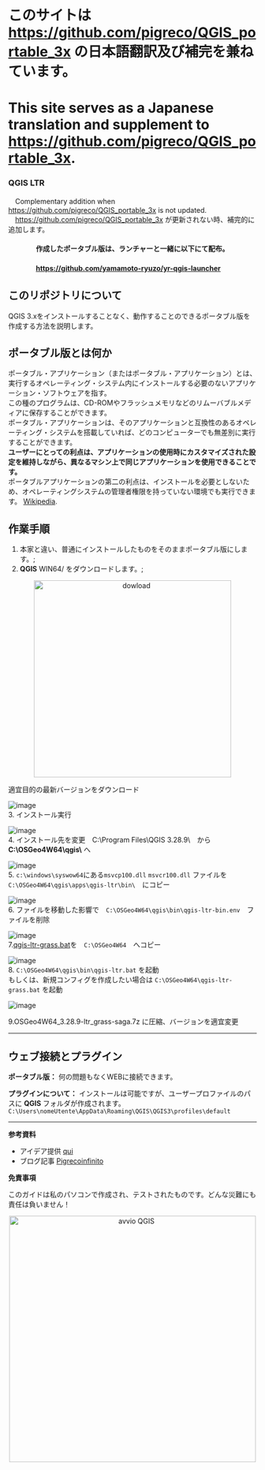 # このサイトは　https://github.com/pigreco/QGIS_portable_3x の日本語翻訳及び補完を兼ねています。
# This site serves as a Japanese translation and supplement to https://github.com/pigreco/QGIS_portable_3x.
### QGIS LTR
　Complementary addition when https://github.com/pigreco/QGIS_portable_3x is not updated.  
　https://github.com/pigreco/QGIS_portable_3x が更新されない時、補完的に追加します。  

#### 　　　　作成したポータブル版は、ランチャーと一緒に以下にて配布。  
#### 　　　　https://github.com/yamamoto-ryuzo/yr-qgis-launcher

 
## このリポジトリについて

 QGIS 3.xをインストールすることなく、動作することのできるポータブル版を作成する方法を説明します。  

## ポータブル版とは何か

ポータブル・アプリケーション（またはポータブル・アプリケーション）とは、実行するオペレーティング・システム内にインストールする必要のないアプリケーション・ソフトウェアを指す。  
この種のプログラムは、CD-ROMやフラッシュメモリなどのリムーバブルメディアに保存することができます。  
ポータブル・アプリケーションは、そのアプリケーションと互換性のあるオペレーティング・システムを搭載していれば、どのコンピューターでも無差別に実行することができます。  
**ユーザーにとっての利点は、アプリケーションの使用時にカスタマイズされた設定を維持しながら、異なるマシン上で同じアプリケーションを使用できることです。**  
ポータブルアプリケーションの第二の利点は、インストールを必要としないため、オペレーティングシステムの管理者権限を持っていない環境でも実行できます。 [Wikipedia](https://it.wikipedia.org/wiki/Applicazione_portabile).

## 作業手順

 1. 本家と違い、普通にインストールしたものをそのままポータブル版にします。;
 2. **QGIS** WIN64/ をダウンロードします。;
<p align="center"> <a href="http://download.osgeo.org/qgis/" target="_blank"><img src="./imgs/img_01.png" width="400" title="dowload"></a>
</p>
 適宜目的の最新バージョンをダウンロード  

 ![image](https://github.com/yamamoto-ryuzo/QGIS_portable_3x/assets/86514652/7774c212-199e-486f-b60f-a6babe394262)  
 3. インストール実行

 ![image](https://github.com/yamamoto-ryuzo/QGIS_portable_3x/assets/86514652/5504b88e-87e8-4760-87fb-0da0fdb7b83d)   
 4. インストール先を変更　C:\Program Files\QGIS 3.28.9\　から **C:\OSGeo4W64\qgis\\** へ    

![image](https://github.com/yamamoto-ryuzo/QGIS_portable_3x/assets/86514652/d25b35cd-eae4-48ff-8a6d-7b2d92b72b3f)  
 5. `c:\windows\syswow64`にある`msvcp100.dll` `msvcr100.dll` ファイルを `C:\OSGeo4W64\qgis\apps\qgis-ltr\bin\`　にコピー  

![image](https://github.com/yamamoto-ryuzo/QGIS_portable_3x/assets/86514652/5eb8abd2-1e84-4277-8cdf-f691b905c4bd)  
 6. ファイルを移動した影響で　`C:\OSGeo4W64\qgis\bin\qgis-ltr-bin.env`　ファイルを削除

![image](https://github.com/yamamoto-ryuzo/QGIS_portable_3x/assets/86514652/2e24d899-5c9b-4666-9b88-24ee87d5cc23)  
 7.[qgis-ltr-grass.bat](https://github.com/yamamoto-ryuzo/QGIS_portable_3x/blob/master/qgis-ltr-grass.bat)を　`C:\OSGeo4W64`　へコピー  
 
![image](https://github.com/yamamoto-ryuzo/QGIS_portable_3x/assets/86514652/93223237-dcc3-4c2a-a47b-f79a47089194)  
 8. `C:\OSGeo4W64\qgis\bin\qgis-ltr.bat` を起動   
  もしくは、新規コンフィグを作成したい場合は `C:\OSGeo4W64\qgis-ltr-grass.bat` を起動  

![image](https://github.com/yamamoto-ryuzo/QGIS_portable_3x/assets/86514652/29fd640f-b0ad-4f53-8c6d-684b0dda9f65)  

 9.OSGeo4W64_3.28.9-ltr_grass-saga.7z に圧縮、バージョンを適宜変更

---
## ウェブ接続とプラグイン

**ポータブル版：** 何の問題もなくWEBに接続できます。

**プラグインについて：** インストールは可能ですが、ユーザープロファイルのパスに **QGIS** フォルダが作成されます。 `C:\Users\nomeUtente\AppData\Roaming\QGIS\QGIS3\profiles\default`

---

**参考資料**

- アイデア提供 [qui](https://www.youtube.com/watch?v=iWbB0WPn6rM)
- ブログ記事 [Pigrecoinfinito](https://pigrecoinfinito.wordpress.com/2019/02/26/creare-una-versione-portable-di-qgis-2-18-ltr/)

**免責事項**

このガイドは私のパソコンで作成され、テストされたものです。どんな災難にも責任は負いません！

<p align="center"> <a href="https://giphy.com/explore/free-gif" target="_blank"><img src="./imgs/giphy.gif" width="500" title="avvio QGIS"></a>
</p>
